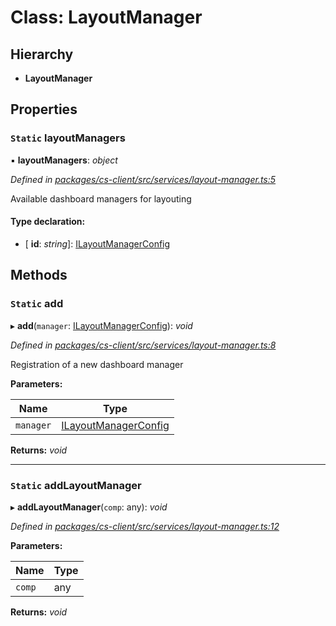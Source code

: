 # Class: LayoutManager

## Hierarchy

* **LayoutManager**

## Properties

### `Static` layoutManagers

▪ **layoutManagers**: *object*

*Defined in [packages/cs-client/src/services/layout-manager.ts:5](https://github.com/TNOCS/csnext/blob/34474da7/packages/cs-client/src/services/layout-manager.ts#L5)*

Available dashboard managers for layouting

#### Type declaration:

* \[ **id**: *string*\]: [ILayoutManagerConfig](../interfaces/_cs_core_src_dashboard_layout_manager_config_.ilayoutmanagerconfig.md)

## Methods

### `Static` add

▸ **add**(`manager`: [ILayoutManagerConfig](../interfaces/_cs_core_src_dashboard_layout_manager_config_.ilayoutmanagerconfig.md)): *void*

*Defined in [packages/cs-client/src/services/layout-manager.ts:8](https://github.com/TNOCS/csnext/blob/34474da7/packages/cs-client/src/services/layout-manager.ts#L8)*

Registration of a new dashboard manager

**Parameters:**

Name | Type |
------ | ------ |
`manager` | [ILayoutManagerConfig](../interfaces/_cs_core_src_dashboard_layout_manager_config_.ilayoutmanagerconfig.md) |

**Returns:** *void*

___

### `Static` addLayoutManager

▸ **addLayoutManager**(`comp`: any): *void*

*Defined in [packages/cs-client/src/services/layout-manager.ts:12](https://github.com/TNOCS/csnext/blob/34474da7/packages/cs-client/src/services/layout-manager.ts#L12)*

**Parameters:**

Name | Type |
------ | ------ |
`comp` | any |

**Returns:** *void*

